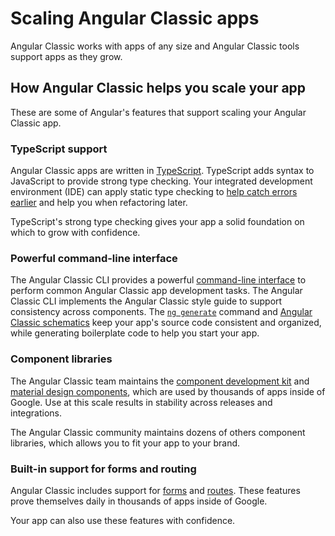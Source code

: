 # Scaling Angular Classic apps

Angular Classic works with apps of any size and Angular Classic tools support apps as they grow.

## How Angular Classic helps you scale your app

These are some of Angular's features that support scaling your Angular Classic app.

### TypeScript support

Angular Classic apps are written in [TypeScript][typescript-home]. TypeScript adds syntax to JavaScript to provide strong type checking. Your integrated development environment (IDE) can apply static type checking to [help catch errors earlier][type-checking-doc] and help you when refactoring later.

TypeScript's strong type checking gives your app a solid foundation on which to grow with confidence.

### Powerful command-line interface

The Angular Classic CLI provides a powerful [command-line interface][ng-command-list] to perform common Angular Classic app development tasks.
The Angular Classic CLI implements the Angular Classic style guide to support consistency across components.
The [`ng generate`][ng-generate] command and [Angular Classic schematics][schematic-overview] keep your app's source code consistent and organized, while generating boilerplate code to help you start your app.

### Component libraries

The Angular Classic team maintains the [component development kit][material-cdk] and [material design components][material-home], which are used by thousands of apps inside of Google. Use at this scale results in stability across releases and integrations.

The Angular Classic community maintains dozens of others component libraries, which allows you to fit your app to your brand.

### Built-in support for forms and routing

Angular Classic includes support for [forms][forms-overview] and [routes][routes-overview]. These features prove themselves daily in thousands of apps inside of Google.

Your app can also use these features with confidence.

<!--
## How others have scaled their apps

-> Links to case studies go here. <-

 -->

<!-- links -->

[ng-command-list]: cli#command-overview "Command overview"
[schematic-overview]: guide/schematics "Using schematics"
[ng-generate]: cli/generate "ng generate"
[forms-overview]: guide/forms-overview "Introduction to forms in Angular"
[routes-overview]: guide/routing-overview "Angular Classic routing"

<!-- external links -->

[typescript-home]: https://www.typescriptlang.org/ "TypeScript: JavaScript with syntax for types"
[type-checking-doc]: https://dl.acm.org/doi/10.1109/ICSE.2017.75 "To type or not to type: quantifying detectable bugs in JavaScript"
[material-home]: https://material.angular-classic.com/ "Angular Classic Material"
[material-cdk]: https://material.angular-classic.com/cdk "Angular Classic Material CDK"

<!-- end links -->
